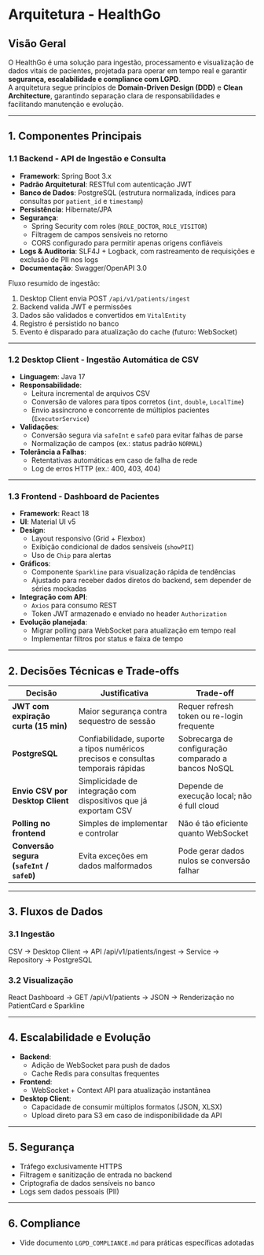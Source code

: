 # Arquitetura - HealthGo

## Visão Geral

O HealthGo é uma solução para ingestão, processamento e visualização de dados vitais de pacientes, projetada para operar em tempo real e garantir **segurança, escalabilidade e compliance com LGPD**.  
A arquitetura segue princípios de **Domain-Driven Design (DDD)** e **Clean Architecture**, garantindo separação clara de responsabilidades e facilitando manutenção e evolução.

---

## 1. Componentes Principais

### 1.1 Backend - API de Ingestão e Consulta

- **Framework**: Spring Boot 3.x
- **Padrão Arquitetural**: RESTful com autenticação JWT
- **Banco de Dados**: PostgreSQL (estrutura normalizada, índices para consultas por `patient_id` e `timestamp`)
- **Persistência**: Hibernate/JPA
- **Segurança**:
  - Spring Security com roles (`ROLE_DOCTOR`, `ROLE_VISITOR`)
  - Filtragem de campos sensíveis no retorno
  - CORS configurado para permitir apenas origens confiáveis
- **Logs & Auditoria**: SLF4J + Logback, com rastreamento de requisições e exclusão de PII nos logs
- **Documentação**: Swagger/OpenAPI 3.0

Fluxo resumido de ingestão:

1. Desktop Client envia POST `/api/v1/patients/ingest`
2. Backend valida JWT e permissões
3. Dados são validados e convertidos em `VitalEntity`
4. Registro é persistido no banco
5. Evento é disparado para atualização do cache (futuro: WebSocket)

---

### 1.2 Desktop Client - Ingestão Automática de CSV

- **Linguagem**: Java 17
- **Responsabilidade**:
  - Leitura incremental de arquivos CSV
  - Conversão de valores para tipos corretos (`int`, `double`, `LocalTime`)
  - Envio assíncrono e concorrente de múltiplos pacientes (`ExecutorService`)
- **Validações**:
  - Conversão segura via `safeInt` e `safeD` para evitar falhas de parse
  - Normalização de campos (ex.: status padrão `NORMAL`)
- **Tolerância a Falhas**:
  - Retentativas automáticas em caso de falha de rede
  - Log de erros HTTP (ex.: 400, 403, 404)

---

### 1.3 Frontend - Dashboard de Pacientes

- **Framework**: React 18
- **UI**: Material UI v5
- **Design**:
  - Layout responsivo (Grid + Flexbox)
  - Exibição condicional de dados sensíveis (`showPII`)
  - Uso de `Chip` para alertas
- **Gráficos**:
  - Componente `Sparkline` para visualização rápida de tendências
  - Ajustado para receber dados diretos do backend, sem depender de séries mockadas
- **Integração com API**:
  - `Axios` para consumo REST
  - Token JWT armazenado e enviado no header `Authorization`
- **Evolução planejada**:
  - Migrar polling para WebSocket para atualização em tempo real
  - Implementar filtros por status e faixa de tempo

---

## 2. Decisões Técnicas e Trade-offs

| Decisão                                    | Justificativa                                                                    | Trade-off                                           |
| ------------------------------------------ | -------------------------------------------------------------------------------- | --------------------------------------------------- |
| **JWT com expiração curta (15 min)**       | Maior segurança contra sequestro de sessão                                       | Requer refresh token ou re-login frequente          |
| **PostgreSQL**                             | Confiabilidade, suporte a tipos numéricos precisos e consultas temporais rápidas | Sobrecarga de configuração comparado a bancos NoSQL |
| **Envio CSV por Desktop Client**           | Simplicidade de integração com dispositivos que já exportam CSV                  | Depende de execução local; não é full cloud         |
| **Polling no frontend**                    | Simples de implementar e controlar                                               | Não é tão eficiente quanto WebSocket                |
| **Conversão segura (`safeInt` / `safeD`)** | Evita exceções em dados malformados                                              | Pode gerar dados nulos se conversão falhar          |

---

## 3. Fluxos de Dados

### 3.1 Ingestão

CSV -> Desktop Client -> API /api/v1/patients/ingest -> Service -> Repository -> PostgreSQL

### 3.2 Visualização

React Dashboard -> GET /api/v1/patients -> JSON -> Renderização no PatientCard e Sparkline

---

## 4. Escalabilidade e Evolução

- **Backend**:
  - Adição de WebSocket para push de dados
  - Cache Redis para consultas frequentes
- **Frontend**:
  - WebSocket + Context API para atualização instantânea
- **Desktop Client**:
  - Capacidade de consumir múltiplos formatos (JSON, XLSX)
  - Upload direto para S3 em caso de indisponibilidade da API

---

## 5. Segurança

- Tráfego exclusivamente HTTPS
- Filtragem e sanitização de entrada no backend
- Criptografia de dados sensíveis no banco
- Logs sem dados pessoais (PII)

---

## 6. Compliance

- Vide documento `LGPD_COMPLIANCE.md` para práticas específicas adotadas
